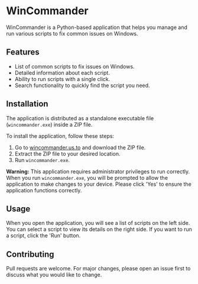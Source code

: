 # WinCommander

WinCommander is a Python-based application that helps you manage and run various scripts to fix common issues on Windows.

## Features

- List of common scripts to fix issues on Windows.
- Detailed information about each script.
- Ability to run scripts with a single click.
- Search functionality to quickly find the script you need.

## Installation

The application is distributed as a standalone executable file (`wincommander.exe`) inside a ZIP file. 

To install the application, follow these steps:

1. Go to [wincommander.us.to](http://wincommander.us.to) and download the ZIP file.
2. Extract the ZIP file to your desired location.
3. Run `wincommander.exe`.

**Warning:** This application requires administrator privileges to run correctly. When you run `wincommander.exe`, you will be prompted to allow the application to make changes to your device. Please click 'Yes' to ensure the application functions correctly.

## Usage

When you open the application, you will see a list of scripts on the left side. You can select a script to view its details on the right side. If you want to run a script, click the 'Run' button.

## Contributing

Pull requests are welcome. For major changes, please open an issue first to discuss what you would like to change.
